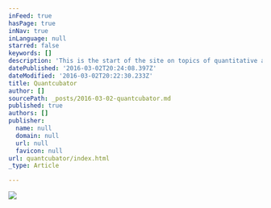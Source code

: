 ```yaml
---
inFeed: true
hasPage: true
inNav: true
inLanguage: null
starred: false
keywords: []
description: 'This is the start of the site on topics of quantitative analysis, physics, maybe even  bicycles, surfing and gardening. '
datePublished: '2016-03-02T20:24:08.397Z'
dateModified: '2016-03-02T20:22:30.233Z'
title: Quantcubator
author: []
sourcePath: _posts/2016-03-02-quantcubator.md
published: true
authors: []
publisher:
  name: null
  domain: null
  url: null
  favicon: null
url: quantcubator/index.html
_type: Article

---
```

![](https://the-grid-user-content.s3-us-west-2.amazonaws.com/3ab05ae2-0309-437b-9651-2fad88fcfdfd.jpg)